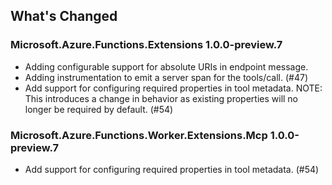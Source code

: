 ## What's Changed

<!-- Please add your release notes in the following format:
- My change description (#PR/#issue)
-->

### Microsoft.Azure.Functions.Extensions 1.0.0-preview.7

- Adding configurable support for absolute URIs in endpoint message.
- Adding instrumentation to emit a server span for the tools/call. (#47)
- Add support for configuring required properties in tool metadata. 
  NOTE: This introduces a change in behavior as existing properties will no longer be required by default. (#54)

### Microsoft.Azure.Functions.Worker.Extensions.Mcp 1.0.0-preview.7

- Add support for configuring required properties in tool metadata. (#54)
